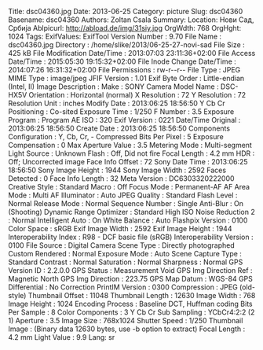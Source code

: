 Title: dsc04360.jpg
Date: 2013-06-25
Category: picture
Slug: dsc04360
Basename: dsc04360
Authors: Zoltan Csala
Summary:
Location: Нови Сад, Србија
Ablpicurl: http://abload.de/img/31siy.jpg
OrgWdth: 768
OrgHght: 1024
Tags:
ExifValues: ExifTool Version Number : 9.70
            File Name : dsc04360.jpg
            Directory : /home/slike/2013/06-25-27-novi-sad
            File Size : 425 kB
            File Modification Date/Time : 2013:07:03 23:11:36+02:00
            File Access Date/Time : 2015:05:30 19:15:32+02:00
            File Inode Change Date/Time : 2014:07:26 16:31:32+02:00
            File Permissions : rw-r--r--
            File Type : JPEG
            MIME Type : image/jpeg
            JFIF Version : 1.01
            Exif Byte Order : Little-endian (Intel, II)
            Image Description :
            Make : SONY
            Camera Model Name : DSC-HX5V
            Orientation : Horizontal (normal)
            X Resolution : 72
            Y Resolution : 72
            Resolution Unit : inches
            Modify Date : 2013:06:25 18:56:50
            Y Cb Cr Positioning : Co-sited
            Exposure Time : 1/250
            F Number : 3.5
            Exposure Program : Program AE
            ISO : 320
            Exif Version : 0221
            Date/Time Original : 2013:06:25 18:56:50
            Create Date : 2013:06:25 18:56:50
            Components Configuration : Y, Cb, Cr, -
            Compressed Bits Per Pixel : 5
            Exposure Compensation : 0
            Max Aperture Value : 3.5
            Metering Mode : Multi-segment
            Light Source : Unknown
            Flash : Off, Did not fire
            Focal Length : 4.2 mm
            HDR : Off; Uncorrected image
            Face Info Offset : 72
            Sony Date Time : 2013:06:25 18:56:50
            Sony Image Height : 1944
            Sony Image Width : 2592
            Faces Detected : 0
            Face Info Length : 32
            Meta Version : DC6303320222000
            Creative Style : Standard
            Macro : Off
            Focus Mode : Permanent-AF
            AF Area Mode : Multi
            AF Illuminator : Auto
            JPEG Quality : Standard
            Flash Level : Normal
            Release Mode : Normal
            Sequence Number : Single
            Anti-Blur : On (Shooting)
            Dynamic Range Optimizer : Standard
            High ISO Noise Reduction 2 : Normal
            Intelligent Auto : On
            White Balance : Auto
            Flashpix Version : 0100
            Color Space : sRGB
            Exif Image Width : 2592
            Exif Image Height : 1944
            Interoperability Index : R98 - DCF basic file (sRGB)
            Interoperability Version : 0100
            File Source : Digital Camera
            Scene Type : Directly photographed
            Custom Rendered : Normal
            Exposure Mode : Auto
            Scene Capture Type : Standard
            Contrast : Normal
            Saturation : Normal
            Sharpness : Normal
            GPS Version ID : 2.2.0.0
            GPS Status : Measurement Void
            GPS Img Direction Ref : Magnetic North
            GPS Img Direction : 223.75
            GPS Map Datum : WGS-84
            GPS Differential : No Correction
            PrintIM Version : 0300
            Compression : JPEG (old-style)
            Thumbnail Offset : 11048
            Thumbnail Length : 12630
            Image Width : 768
            Image Height : 1024
            Encoding Process : Baseline DCT, Huffman coding
            Bits Per Sample : 8
            Color Components : 3
            Y Cb Cr Sub Sampling : YCbCr4:2:2 (2 1)
            Aperture : 3.5
            Image Size : 768x1024
            Shutter Speed : 1/250
            Thumbnail Image : (Binary data 12630 bytes, use -b option to extract)
            Focal Length : 4.2 mm
            Light Value : 9.9
Lang: sr

